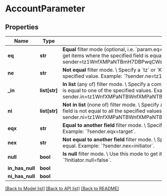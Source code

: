 # AccountParameter

## Properties
Name | Type | Description | Notes
------------ | ------------- | ------------- | -------------
**eq** | **str** | **Equal** filter mode (optional, i.e. &#x60;param.eq&#x3D;123&#x60; is the same as &#x60;param&#x3D;123&#x60;). \\ Specify a &#x60;tz&#x60; or &#x60;KT&#x60; address to get items where the specified field is equal to the specified value.  Example: &#x60;?sender&#x3D;tz1WnfXMPaNTBmH7DBPwqCWs9cPDJdkGBTZ8&#x60;. | [optional] 
**ne** | **str** | **Not equal** filter mode. \\ Specify a &#x60;tz&#x60; or &#x60;KT&#x60; address to get items where the specified field is not equal to the specified value.  Example: &#x60;?sender.ne&#x3D;tz1WnfXMPaNTBmH7DBPwqCWs9cPDJdkGBTZ8&#x60;. | [optional] 
**_in** | **list[str]** | **In list** (any of) filter mode. \\ Specify a comma-separated list of addresses to get items where the specified field is equal to one of the specified values.  Example: &#x60;?sender.in&#x3D;tz1WnfXMPaNTBWnfXMPaNTBWnfXMPaNTBNTB,tz1SiPXX4MYGNJNDSiPXX4MYGNJNDSiPXX4M&#x60;. | [optional] 
**ni** | **list[str]** | **Not in list** (none of) filter mode. \\ Specify a comma-separated list of addresses to get items where the specified field is not equal to all the specified values.  Example: &#x60;?sender.ni&#x3D;tz1WnfXMPaNTBWnfXMPaNTBWnfXMPaNTBNTB,tz1SiPXX4MYGNJNDSiPXX4MYGNJNDSiPXX4M&#x60;. | [optional] 
**eqx** | **str** | **Equal to another field** filter mode. \\ Specify a field name to get items where the specified fields are equal.  Example: &#x60;?sender.eqx&#x3D;target&#x60;. | [optional] 
**nex** | **str** | **Not equal to another field** filter mode. \\ Specify a field name to get items where the specified fields are not equal.  Example: &#x60;?sender.nex&#x3D;initiator&#x60;. | [optional] 
**null** | **bool** | **Is null** filter mode. \\ Use this mode to get items where the specified field is null or not.  Example: &#x60;?initiator.null&#x60; or &#x60;?initiator.null&#x3D;false&#x60;. | [optional] 
**in_has_null** | **bool** |  | [optional] 
**ni_has_null** | **bool** |  | [optional] 

[[Back to Model list]](../README.md#documentation-for-models) [[Back to API list]](../README.md#documentation-for-api-endpoints) [[Back to README]](../README.md)

